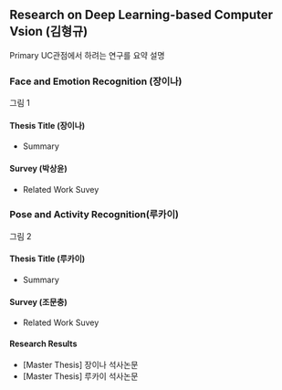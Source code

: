 ## Research on Deep Learning-based Computer Vsion (김형규)
Primary UC관점에서 하려는 연구를 요약 설명
 
### Face and Emotion Recognition (장이나)
그림 1

#### Thesis Title (장이나)
- Summary
#### Survey (박상윤)
- Related Work Suvey

### Pose and Activity Recognition(루카이)
그림 2
	
#### Thesis Title (루카이) 
- Summary 
#### Survey (조문충) 
- Related Work Suvey

#### Research Results
- [Master Thesis] 장이나 석사논문
- [Master Thesis] 루카이 석사논문

